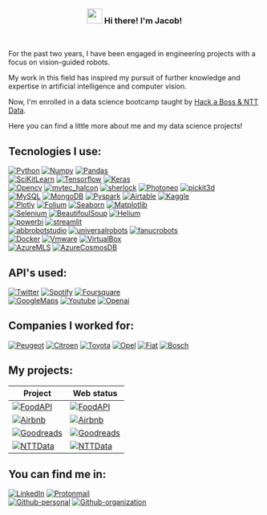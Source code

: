 <!-- Heading -->
<h3 align="center"><img src = "https://raw.githubusercontent.com/MartinHeinz/MartinHeinz/master/wave.gif" width = 30px> Hi there! I'm Jacob!</h3>

</br>

For the past two years, I have been engaged in engineering projects with a focus on vision-guided robots. 

My work in this field has inspired my pursuit of further knowledge and expertise in artificial intelligence and computer vision.

Now, I'm enrolled in a data science bootcamp taught by [Hack a Boss & NTT Data](https://www.hackaboss.com/data-science-bootcamp).

Here you can find a little more about me and my data science projects!

## Tecnologies I use:

[![Python](https://img.shields.io/badge/Python-058489?style=for-the-badge&logo=python&logoColor=white&labelColor=101010)]()
[![Numpy](https://img.shields.io/badge/Numpy-058489?style=for-the-badge&logo=numpy&logoColor=white&labelColor=101010)]()
[![Pandas](https://img.shields.io/badge/Pandas-058489?style=for-the-badge&logo=pandas&logoColor=white&labelColor=101010)]()
</br>
[![SciKitLearn](https://img.shields.io/badge/ScikitLearn-6D5C45?style=for-the-badge&logo=scikitlearn&logoColor=white&labelColor=101010)]()
[![Tensorflow](https://img.shields.io/badge/Tensorflow-6D5C45?style=for-the-badge&logo=Tensorflow&logoColor=white&labelColor=101010)]()
[![Keras](https://img.shields.io/badge/Keras-6D5C45?style=for-the-badge&logo=Keras&logoColor=white&labelColor=101010)]()
</br>
[![Opencv](https://img.shields.io/badge/Opencv-7263DB?style=for-the-badge&logo=Opencv&logoColor=white&labelColor=101010)]()
[![mvtec_halcon](https://img.shields.io/badge/mvtec_halcon-7263DB?style=for-the-badge&logo=mvtec_halcon&logoColor=white&labelColor=101010)]()
[![sherlock](https://img.shields.io/badge/sherlock-7263DB?style=for-the-badge&logo=sherlock&logoColor=white&labelColor=101010)]()
[![Photoneo](https://img.shields.io/badge/Photoneo-7263DB?style=for-the-badge&logo=Photoneo&logoColor=white&labelColor=101010)]()
[![pickit3d](https://img.shields.io/badge/pickit3d-7263DB?style=for-the-badge&logo=pickit3d&logoColor=white&labelColor=101010)]()
</br>
[![MySQL](https://img.shields.io/badge/MySQL-D43A3A?style=for-the-badge&logo=mysql&logoColor=white&labelColor=101010)]()
[![MongoDB](https://img.shields.io/badge/MongoDB-D43A3A?style=for-the-badge&logo=mongodb&logoColor=white&labelColor=101010)]()
[![Pyspark](https://img.shields.io/badge/pyspark-D43A3A?style=for-the-badge&logo=apachespark&logoColor=white&labelColor=101010)]()
[![Airtable](https://img.shields.io/badge/Airtable-D43A3A?style=for-the-badge&logo=Airtable&logoColor=white&labelColor=101010)]()
[![Kaggle](https://img.shields.io/badge/Kaggle-D43A3A?style=for-the-badge&logo=Kaggle&logoColor=white&labelColor=101010)]()
</br>
[![Plotly](https://img.shields.io/badge/Plotly-2F52EF?style=for-the-badge&logo=plotly&logoColor=white&labelColor=101010)]()
[![Folium](https://img.shields.io/badge/Folium-2F52EF?style=for-the-badge&logo=folium&logoColor=white&labelColor=101010)]()
[![Seaborn](https://img.shields.io/badge/Seaborn-2F52EF?style=for-the-badge&logo=seaborn&logoColor=white&labelColor=101010)]()
[![Matplotlib](https://img.shields.io/badge/Matplotlib-2F52EF?style=for-the-badge&logo=matplotlib&logoColor=white&labelColor=101010)]()
</br>
[![Selenium](https://img.shields.io/badge/Selenium-047635?style=for-the-badge&logo=selenium&logoColor=white&labelColor=101010)]()
[![BeautifoulSoup](https://img.shields.io/badge/BeautifoulSoup-047635?style=for-the-badge&logo=beautifulsoup&logoColor=white&labelColor=101010)]()
[![Helium](https://img.shields.io/badge/Helium-047635?style=for-the-badge&logo=helium&logoColor=white&labelColor=101010)]()
</br>
[![powerbi](https://img.shields.io/badge/powerbi-CD5E19?style=for-the-badge&logo=powerbi&logoColor=white&labelColor=101010)]()
[![streamlit](https://img.shields.io/badge/streamlit-CD5E19?style=for-the-badge&logo=streamlit&logoColor=white&labelColor=101010)]()
</br>
[![abbrobotstudio](https://img.shields.io/badge/abb_robots-B28E00?style=for-the-badge&logo=abbrobotstudio&logoColor=white&labelColor=101010)]()
[![universalrobots](https://img.shields.io/badge/universal_robots-B28E00?style=for-the-badge&logo=universal_robots&logoColor=white&labelColor=101010)]()
[![fanucrobots](https://img.shields.io/badge/fanuc_robots-B28E00?style=for-the-badge&logo=fanuc_robots&logoColor=white&labelColor=101010)]()
</br>
[![Docker](https://img.shields.io/badge/Docker-428588?style=for-the-badge&logo=docker&logoColor=white&labelColor=101010)]()
[![Vmware](https://img.shields.io/badge/vmware-428588?style=for-the-badge&logo=vmware&logoColor=white&labelColor=101010)]()
[![VirtualBox](https://img.shields.io/badge/virtualbox-428588?style=for-the-badge&logo=virtualbox&logoColor=white&labelColor=101010)]()
</br>
[![AzureMLS](https://img.shields.io/badge/Azure_Machine_Learning_Studio-4285F4?style=for-the-badge&logo=microsoftazure&logoColor=white&labelColor=101010)]()
[![AzureCosmosDB](https://img.shields.io/badge/Azure_Cosmos_DB-4285F4?style=for-the-badge&logo=microsoftazure&logoColor=white&labelColor=101010)]()

## API's used:

[![Twitter](https://img.shields.io/badge/Twitter-807D7D?style=for-the-badge&logo=Twitter&logoColor=white&labelColor=101010)]()
[![Spotify](https://img.shields.io/badge/Spotify-807D7D?style=for-the-badge&logo=Spotify&logoColor=white&labelColor=101010)]()
[![Foursquare](https://img.shields.io/badge/Foursquare-807D7D?style=for-the-badge&logo=Foursquare&logoColor=white&labelColor=101010)]()
</br>
[![GoogleMaps](https://img.shields.io/badge/GoogleMaps-807D7D?style=for-the-badge&logo=GoogleMaps&logoColor=white&labelColor=101010)]()
[![Youtube](https://img.shields.io/badge/Youtube-807D7D?style=for-the-badge&logo=Youtube&logoColor=white&labelColor=101010)]()
[![Openai](https://img.shields.io/badge/Openai-807D7D?style=for-the-badge&logo=openai&logoColor=white&labelColor=101010)]()

## Companies I worked for:
[![Peugeot](https://img.shields.io/badge/peugeot-8F1742?style=for-the-badge&logo=peugeot&logoColor=white&labelColor=101010)]()
[![Citroen](https://img.shields.io/badge/Citroen-8F1742?style=for-the-badge&logo=Citroen&logoColor=white&labelColor=101010)]()
[![Toyota](https://img.shields.io/badge/toyota-8F1742?style=for-the-badge&logo=toyota&logoColor=white&labelColor=101010)]()
[![Opel](https://img.shields.io/badge/Opel-8F1742?style=for-the-badge&logo=Opel&logoColor=white&labelColor=101010)]()
[![Fiat](https://img.shields.io/badge/Fiat-8F1742?style=for-the-badge&logo=Fiat&logoColor=white&labelColor=101010)]()
[![Bosch](https://img.shields.io/badge/Bosch-8F1742?style=for-the-badge&logo=Bosch&logoColor=white&labelColor=101010)]()


## My projects:
|Project|Web status|
|---|---|
[![FoodAPI](https://img.shields.io/badge/meal_planner-122F82?style=for-the-badge&logo=fastapi&logoColor=white&labelColor=101010)](https://github.com/jacobbamio/dsb_mealplans)|[![FoodAPI](https://img.shields.io/badge/Down-F11742?style=for-the-badge&logo=streamlit&logoColor=white&labelColor=101010)](https://mealplan.streamlit.app)|
[![Airbnb](https://img.shields.io/badge/price_predictor-122F82?style=for-the-badge&logo=airbnb&logoColor=white&labelColor=101010)](https://github.com/jacobbamio/dsb_p2_airbnb_price_predictor)|[![Airbnb](https://img.shields.io/badge/Down-F11742?style=for-the-badge&logo=streamlit&logoColor=white&labelColor=101010)](https://airbnbprediction.streamlit.app)|
[![Goodreads](https://img.shields.io/badge/book_recommender-122F82?style=for-the-badge&logo=goodreads&logoColor=white&labelColor=101010)](https://github.com/jacobbamio/dsb_p3_book_recommender)|[![Goodreads](https://img.shields.io/badge/Down-F11742?style=for-the-badge&logo=streamlit&logoColor=white&labelColor=101010)](https://goodreadsrecommender.streamlit.app)
[![NTTData](https://img.shields.io/badge/Fixed_Deposit_Predictor-122F82?style=for-the-badge&logo=powerbi&logoColor=white&labelColor=101010)](https://github.com/jacobbamio/dsb_p4_ntt_data_challenge)|[![NTTData](https://img.shields.io/badge/Down-F11742?style=for-the-badge&logo=streamlit&logoColor=white&labelColor=101010)]([https://goodreadsrecommender.streamlit.app](https://fixed-deposit-predictor.streamlit.app))




## You can find me in:

[![LinkedIn](https://img.shields.io/badge/LinkedIn-Jacob_Bamio-0077B5?style=for-the-badge&logo=linkedin&logoColor=white&labelColor=101010)](https://www.linkedin.com/in/jacobbamio)
[![Protonmail](https://img.shields.io/badge/Protonmail-Job_inquiries-8B89CC?style=for-the-badge&logo=protonmail&logoColor=white&labelColor=101010)](mailto:jacobbamio@protonmail.com)
</br>
[![Github-personal](https://img.shields.io/badge/Github-Personal-4D4D4D?style=for-the-badge&logo=github&logoColor=white&labelColor=101010)](https://github.com/jacobbamio)
[![Github-organization](https://img.shields.io/badge/Github-Coisigna-4D4D4D?style=for-the-badge&logo=github&logoColor=white&labelColor=101010)](https://github.com/coisigna)


